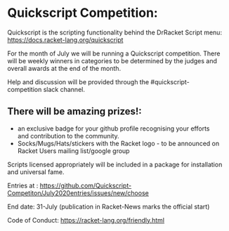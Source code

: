 # Quickscript Competition:

Quickscript is the scripting functionality behind the DrRacket Script menu:
https://docs.racket-lang.org/quickscript

For the month of July we will be running a Quickscript competition. There will be weekly winners in categories to be determined by the judges and overall awards at the end of the month. 

Help and discussion will be provided through the #quickscript-competition slack channel.

## There will be amazing prizes!:
* an exclusive badge for your github profile recognising your efforts and contribution to the community. 
* Socks/Mugs/Hats/stickers with the Racket logo - to be announced on Racket Users mailing list/google group

Scripts licensed appropriately will be included in a package for installation and universal fame.

Entries at : https://github.com/Quickscript-Competiton/July2020entries/issues/new/choose

End date: 31-July (publication in Racket-News marks the official start)

Code of Conduct: https://racket-lang.org/friendly.html
